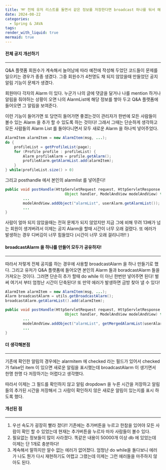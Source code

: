 ```yaml
---
title: ➿️ 전체 유저 리스트를 돌면서 같은 정보를 저장한다면 broadcast 하나를 둬서 해결하자 (전체공지 기능개선)
date: 2024-08-22
categories:
  - Spring & JAVA
tags: 
render_with_liquid: true
mermaid: true
---
```

#### 전체 공지 개선하기
---
Q&A 플랫폼 회원수가 계속해서 늘어남에 따라 예전에 작성해 두었던 코드들이 문제를 일으키는 경우가 종종 생겼다. 그중 회원수가 4천명도 채 되지 않았을때 만들었던 공지 알림 기능이 문제가 생겼다.

회원마다 각자의 Alarm 이 있다. 누군가 나의 글에 댓글을 달거나 나를 mention 하거나 알림을 줘야하는 상황이 오면 나의 AlarmList에 해당 정보를 쌓아 두고 Q&A 플랫폼에 들어오면 그 알림을 보여준다.

이런 기능이 들어가면 또 당연히 들어가면 좋겠는것이 관리자가 한번에 모든 사람들이 볼수 있는 Alarm 을 추가 할 수 있도록 하는 것이다! 그래서 그때는 단순하게 생각하고 모든 사람들의 Alarm List 를 돌아다니면서 모두 새로운 Alarm 을 하나씩 넣어주었다. 

```java
AlarmItem alarmItem = new AlarmItem(msg, ...);
do {
    profileList = getProfileList(page);
    for (Profile profile : profileList) {
	    Alarm profileAlarm = profile.getAlarm();
		profileAlarm.getAlarmList.add(alarmItem);
    }
} while(profileList.size() > 0)
```

그리고 posthandle 에서 본인의 alarmlist 를 넣어준다!

```java
public void postHandle(HttpServletRequest request, HttpServletResponse response, 
                           Object handler, ModelAndView modelAndView) throws Exception {
        ...
        modelAndView.addObject("alarmList", userAlarm.getAlarmList());
        ...
}
```

사람이 얼마 되지 않았을때는 전혀 문제가 되지 않았지만 지금 그에 비해 무려 13배가 넘는 회원이 생겨버려서 이제는 공지 Alarm을 할때 시간이 너무 오래 걸렸다. 또 에러가 발생하는 경우 디버깅이 너무 힘들었다 (시간이 너무 오래 걸리니까!! )

#### broadcastAlarm 을 하나를 만들어 모두가 공유하자!
---
따라서 저렇게 전체 공지를 하는 경우에 사용할 broadcastAlarm 을 하나 만들기로 했다. 그리고 유저가 Q&A 플랫폼에 들어오면 본인의 Alarm 들과 boradcastAlarm 들을 가져오는 것이다. 그러면 단순히 추가 할때 do while 이 아닌 한번만 넣어주면 된다! 벌써 여기서 부터 엄청난 시간이 단축된다! 또 만약 에러가 발생하면 금방 찾아 낼 수 있다!

```java
AlarmItem alarmItem = new AlarmItem(msg, ...);
Alarm broadcastAlarm = utils.getBroadcastAlarm();
broadcastAlarm.getAlarmList().add(alarmItem);
```

```java
public void postHandle(HttpServletRequest request, HttpServletResponse response, 
                           Object handler, ModelAndView modelAndView) throws Exception {
        ...
        modelAndView.addObject("alarmList", getMergedAlarmList(userAlarm.getAlarmList(), broadcastAlarm.getAlarmList());
        ...
}
```

#### 더 생각해본점
---
기존에 확인한 알림의 경우에는 alarmitem 에 checked 라는 필드가 있어서 checked가 false인 item 이 있으면 새로운 알림을 표시했는데 broadcastAlarm 이 생기면서 한명 한명 다 저장하기는 어렵다고 생각했다.

따라서 이제는 그 필드를 확인하지 않고 알림 dropdown 을 누른 시간을 저장하고 알림들의 추가된 시간을 저장해서 그 사람이 확인하지 않은 새로운 알림이 있는지를 표시 하도록 했다.

#### 개선된 점
---
1. 우선 속도가 굉장히 빨라 졌다!! 기존에는 추가버튼을 누르고 한참을 있어야 모든 사람이 확인 할 수 있었는데 현재는 추가버튼을 누르자 마자 사람들이 볼수 있다.
2. 필요없는 정보들이 많이 사라졌다. 똑같은 내용이 50000개 이상 db 에 있었는데 이제는 단 1개로 충분하다!
3. 계속해서 말하지만 알수 없는 에러가 없어졌다. 엄청난 do while을 돌다보니 에러가 나도 뭔가 다시 재현하기도 어렵고 그랬는데 이제는 그런 에러들을 마주하지 않아도 된다.